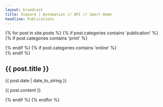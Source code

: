 ```yaml
---
layout: broadcast
title: 5square | Automation // API // Smart Home
headline: Publications
---
```

<!-- STANDARD POST -->
  {% for post in site.posts %}
  {% if post.categories contains 'publication' %}
  {% if post.categories contains 'print' %}<article class="post-container print-post-format">{% endif %}
  {% if post.categories contains 'online' %}<article class="post-container online-post-format">{% endif %}
     <div class="post-header">
	  <h2>{{ post.title }}</h2>
	  <span class="post-info">{{ post.date | date_to_string }}</span>
	</div>
	<p>{{ post.content }}</p>
  </article>
  {% endif %}
  {% endfor %}
<!-- STANDARD POST End -->

